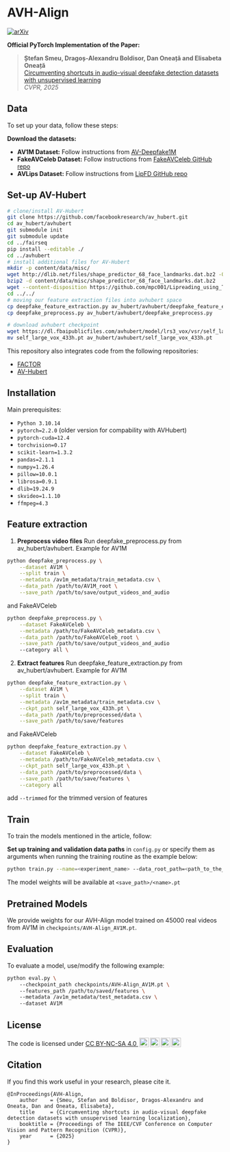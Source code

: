 # AVH-Align

[![arXiv](https://img.shields.io/badge/-arXiv-B31B1B.svg?style=for-the-badge)](https://arxiv.org/abs/2412.00175)

**Official PyTorch Implementation of the Paper:**

> **Ștefan Smeu, Dragoș-Alexandru Boldisor, Dan Oneață and Elisabeta Oneață**  
> [Circumventing shortcuts in audio-visual deepfake detection datasets with unsupervised learning](https://arxiv.org/abs/2412.00175)  
> *CVPR, 2025*

## Data

To set up your data, follow these steps:

**Download the datasets:**
   - **AV1M Dataset:** Follow instructions from [AV-Deepfake1M](https://github.com/ControlNet/AV-Deepfake1M)
   - **FakeAVCeleb Dataset:** Follow instructions from [FakeAVCeleb GitHub repo](https://github.com/DASH-Lab/FakeAVCeleb)
   - **AVLips Dataset:** Follow instructions from [LipFD GitHub repo](https://github.com/AaronComo/LipFD)

## Set-up AV-Hubert
```bash 
# clone/install AV-Hubert
git clone https://github.com/facebookresearch/av_hubert.git
cd av_hubert/avhubert
git submodule init
git submodule update
cd ../fairseq
pip install --editable ./
cd ../avhubert
# install additional files for AV-Hubert
mkdir -p content/data/misc/
wget http://dlib.net/files/shape_predictor_68_face_landmarks.dat.bz2 -O content/data/misc/shape_predictor_68_face_landmarks.dat.bz2
bzip2 -d content/data/misc/shape_predictor_68_face_landmarks.dat.bz2
wget --content-disposition https://github.com/mpc001/Lipreading_using_Temporal_Convolutional_Networks/raw/master/preprocessing/20words_mean_face.npy -O content/data/misc/20words_mean_face.npy
cd ../../
# moving our feature extraction files into avhubert space
cp deepfake_feature_extraction.py av_hubert/avhubert/deepfake_feature_extraction.py 
cp deepfake_preprocess.py av_hubert/avhubert/deepfake_preprocess.py

# download avhubert checkpoint
wget https://dl.fbaipublicfiles.com/avhubert/model/lrs3_vox/vsr/self_large_vox_433h.pt
mv self_large_vox_433h.pt av_hubert/avhubert/self_large_vox_433h.pt
```

This repository also integrates code from the following repositories:
- [FACTOR](https://github.com/talreiss/FACTOR)
- [AV-Hubert](https://github.com/facebookresearch/av_hubert)

## Installation

Main prerequisites:

* `Python 3.10.14`
* `pytorch=2.2.0` (older version for compability with AVHubert)
* `pytorch-cuda=12.4`
* `torchvision=0.17`
* `scikit-learn=1.3.2`
* `pandas=2.1.1`
* `numpy=1.26.4`
* `pillow=10.0.1`
* `librosa=0.9.1`
* `dlib=19.24.9`
* `skvideo=1.1.10`
* `ffmpeg=4.3`

## Feature extraction

1. **Preprocess video files**
Run deepfake_preprocess.py from av_hubert/avhubert. Example for AV1M
```bash
python deepfake_preprocess.py \
    --dataset AV1M \
    --split train \
    --metadata /av1m_metadata/train_metadata.csv \
    --data_path /path/to/AV1M_root \
    --save_path /path/to/save/output_videos_and_audio
```
and FakeAVCeleb
```bash
python deepfake_preprocess.py \
    --dataset FakeAVCeleb \
    --metadata /path/to/FakeAVCeleb_metadata.csv \
    --data_path /path/to/FakeAVCeleb_root \
    --save_path /path/to/save/output_videos_and_audio
    --category all \
```

2. **Extract features**
Run deepfake_feature_extraction.py from av_hubert/avhubert. Example for AV1M

```bash
python deepfake_feature_extraction.py \
    --dataset AV1M \
    --split train \
    --metadata /av1m_metadata/train_metadata.csv \
    --ckpt_path self_large_vox_433h.pt \
    --data_path /path/to/preprocessed/data \
    --save_path /path/to/save/features
```
and FakeAVCeleb
```bash
python deepfake_feature_extraction.py \
    --dataset FakeAVCeleb \
    --metadata /path/to/FakeAVCeleb_metadata.csv \
    --ckpt_path self_large_vox_433h.pt \
    --data_path /path/to/preprocessed/data \
    --save_path /path/to/save/features \
    --category all
```

add ```--trimmed``` for the trimmed version of features

## Train

 To train the models mentioned in the article, follow:

 **Set up training and validation data paths** in `config.py` or specify them as arguments when running the training routine as the example below:

 ```bash
 python train.py --name=<experiment_name> --data_root_path=<path_to_the_features_data> --metadata_root_path=<path_to_the_folder_containing_the_dataset_metadata_files>
 ```
 The model weights will be available at `<save_path>/<name>.pt`

## Pretrained Models
We provide weights for our AVH-Align model trained on 45000 real videos from AV1M in `checkpoints/AVH-Align_AV1M.pt`.

## Evaluation

To evaluate a model, use/modify the following example:

```bash 
python eval.py \ 
    --checkpoint_path checkpoints/AVH-Align_AV1M.pt \ 
    --features_path /path/to/saved/features \ 
    --metadata /av1m_metadata/test_metadata.csv \ 
    --dataset AV1M 
```

## License

<p xmlns:cc="http://creativecommons.org/ns#">The code is licensed under <a href="https://creativecommons.org/licenses/by-nc-sa/4.0/?ref=chooser-v1" target="_blank" rel="license noopener noreferrer" style="display:inline-block;">CC BY-NC-SA 4.0 <img style="height:22px!important;margin-left:3px;vertical-align:text-bottom;" src="https://mirrors.creativecommons.org/presskit/icons/cc.svg?ref=chooser-v1" alt=""><img style="height:22px!important;margin-left:3px;vertical-align:text-bottom;" src="https://mirrors.creativecommons.org/presskit/icons/by.svg?ref=chooser-v1" alt=""><img style="height:22px!important;margin-left:3px;vertical-align:text-bottom;" src="https://mirrors.creativecommons.org/presskit/icons/nc.svg?ref=chooser-v1" alt=""><img style="height:22px!important;margin-left:3px;vertical-align:text-bottom;" src="https://mirrors.creativecommons.org/presskit/icons/sa.svg?ref=chooser-v1" alt=""></a></p>

## Citation

If you find this work useful in your research, please cite it.

```
@InProceedings{AVH-Align,
    author    = {Smeu, Stefan and Boldisor, Dragos-Alexandru and Oneata, Dan and Oneata, Elisabeta},
    title     = {Circumventing shortcuts in audio-visual deepfake detection datasets with unsupervised learning localization},
    booktitle = {Proceedings of The IEEE/CVF Conference on Computer Vision and Pattern Recognition (CVPR)},
    year      = {2025}
}
```